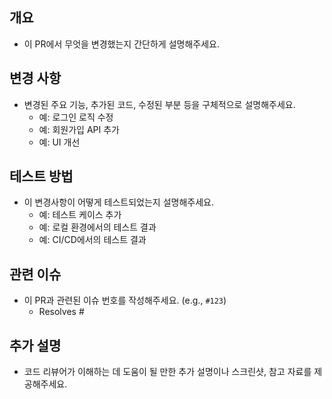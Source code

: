 ## 개요
- 이 PR에서 무엇을 변경했는지 간단하게 설명해주세요.

## 변경 사항
- 변경된 주요 기능, 추가된 코드, 수정된 부분 등을 구체적으로 설명해주세요.
  - 예: 로그인 로직 수정
  - 예: 회원가입 API 추가
  - 예: UI 개선

## 테스트 방법
- 이 변경사항이 어떻게 테스트되었는지 설명해주세요.
  - 예: 테스트 케이스 추가
  - 예: 로컬 환경에서의 테스트 결과
  - 예: CI/CD에서의 테스트 결과

## 관련 이슈
- 이 PR과 관련된 이슈 번호를 작성해주세요. (e.g., `#123`)
  - Resolves #

## 추가 설명
- 코드 리뷰어가 이해하는 데 도움이 될 만한 추가 설명이나 스크린샷, 참고 자료를 제공해주세요.